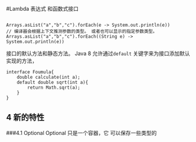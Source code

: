 #Lambda 表达式 和函数式接口
```

Arrays.asList("a","b","c").forEach(e -> System.out.println(e))
// 编译器会根据上下文推测参数的类型。 或者也可以显示的指定参数类型。
Arrays.asList("a","b","c").forEach((String e) -> System.out.println(e))

```

接口的默认方法和静态方法。
Java 8 允许通过`default` 关键字来为接口添加默认实现的方法，

```
interface Foumula{
    double calculate(int a);
    default double sqrt(int a){
        return Math.sqrt(a);
    }
}
```


## 4 新的特性
###4.1 Optional
Optional 只是一个容器，它 可以保存一些类型的